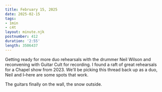 ```yaml
---
title: February 15, 2025
date: 2025-02-15
tags:
- 1min
- c4t
layout: minute.njk
postnumber: 412
duration: '2:55'
length: 3506437
---
```

Getting ready for more duo rehearsals with the drummer Neil Wilson and reconvening with Guitar Cult for recording. I found a raft of great rehearsals for a Chapel show from 2023. We'll be picking this thread back up as a duo, Neil and I–here are some spots that work.

The guitars finally on the wall, the snow outside. 